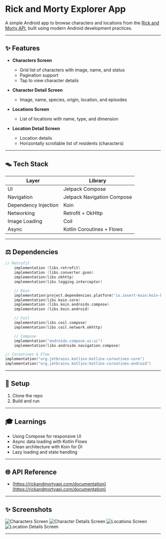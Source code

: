 # Rick and Morty Explorer App

A simple Android app to browse characters and locations from the [Rick and Morty API](https://rickandmortyapi.com/), built using modern Android development practices.

---

## ✨ Features

* **Characters Screen**

  * Grid list of characters with image, name, and status
  * Pagination support
  * Tap to view character details

* **Character Detail Screen**

  * Image, name, species, origin, location, and episodes

* **Locations Screen**

  * List of locations with name, type, and dimension

* **Location Detail Screen**

  * Location details
  * Horizontally scrollable list of residents (characters)

---

## 🪤 Tech Stack

| Layer                | Library                    |
| -------------------- | -------------------------- |
| UI                   | Jetpack Compose            |
| Navigation           | Jetpack Navigation Compose |
| Dependency Injection | Koin                       |
| Networking           | Retrofit + OkHttp          |
| Image Loading        | Coil                       |
| Async                | Kotlin Coroutines + Flows  |

---

## ⚖️ Dependencies

```kotlin
// Retrofit
    implementation (libs.retrofit)
    implementation (libs.converter.gson)
    implementation(libs.okhttp)
    implementation(libs.logging.interceptor)

    // Koin
    implementation(project.dependencies.platform("io.insert-koin:koin-bom:$koin_version"))
    implementation(libs.koin.core)
    implementation (libs.koin.androidx.compose)
    implementation (libs.koin.android)

    // Coil
    implementation(libs.coil.compose)
    implementation(libs.coil.network.okhttp)

    // Compose
    implementation("androidx.compose.ui:ui")
    implementation(libs.androidx.navigation.compose)

// Coroutines & Flow
implementation("org.jetbrains.kotlinx:kotlinx-coroutines-core")
implementation("org.jetbrains.kotlinx:kotlinx-coroutines-android")
```

---

## 👷 Setup

1. Clone the repo
2. Build and run

---

## 🎓 Learnings

* Using Compose for responsive UI
* Async data loading with Kotlin Flows
* Clean architecture with Koin for DI
* Lazy loading and state handling

---

## 🌐 API Reference

* [https://rickandmortyapi.com/documentation](https://rickandmortyapi.com/documentation)

---

## ✨ Screenshots
![Characters Screen](assets/characters_screen.png)
![Character Details Screen](assets/character_details_screen.png)
![Locations Screen](assets/locations_screen.png)
![Location Details Screen](assets/location_details_screen.png)

---

